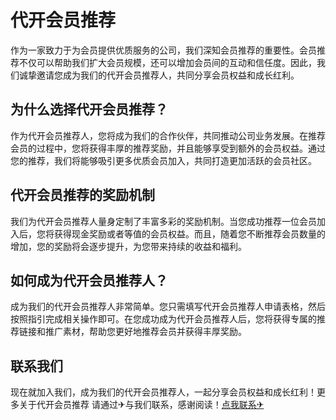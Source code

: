 # 代开会员推荐

作为一家致力于为会员提供优质服务的公司，我们深知会员推荐的重要性。会员推荐不仅可以帮助我们扩大会员规模，还可以增加会员间的互动和信任度。因此，我们诚挚邀请您成为我们的代开会员推荐人，共同分享会员权益和成长红利。

## 为什么选择代开会员推荐？

作为代开会员推荐人，您将成为我们的合作伙伴，共同推动公司业务发展。在推荐会员的过程中，您将获得丰厚的推荐奖励，并且能够享受到额外的会员权益。通过您的推荐，我们将能够吸引更多优质会员加入，共同打造更加活跃的会员社区。

## 代开会员推荐的奖励机制

我们为代开会员推荐人量身定制了丰富多彩的奖励机制。当您成功推荐一位会员加入后，您将获得现金奖励或者等值的会员权益。而且，随着您不断推荐会员数量的增加，您的奖励将会逐步提升，为您带来持续的收益和福利。

## 如何成为代开会员推荐人？

成为我们的代开会员推荐人非常简单。您只需填写代开会员推荐人申请表格，然后按照指引完成相关操作即可。在您成功成为代开会员推荐人后，您将获得专属的推荐链接和推广素材，帮助您更好地推荐会员并获得丰厚奖励。

## 联系我们

现在就加入我们，成为我们的代开会员推荐人，一起分享会员权益和成长红利！更多关于代开会员推荐 请通过✈与我们联系，感谢阅读！[点我联系✈](https://s.G208.com)